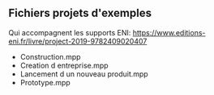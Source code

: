 ## Fichiers projets d'exemples
Qui accompagnent les supports ENI: https://www.editions-eni.fr/livre/project-2019-9782409020407
* Construction.mpp
* Creation d entreprise.mpp
* Lancement d un nouveau produit.mpp
* Prototype.mpp
